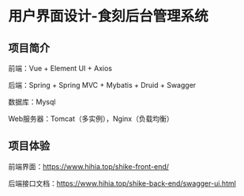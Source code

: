 # 用户界面设计-食刻后台管理系统

## 项目简介

前端：Vue + Element UI + Axios

后端：Spring + Spring MVC + Mybatis + Druid + Swagger

数据库：Mysql

Web服务器：Tomcat（多实例），Nginx（负载均衡）

## 项目体验

前端界面：https://www.hihia.top/shike-front-end/

后端接口文档：https://www.hihia.top/shike-back-end/swagger-ui.html